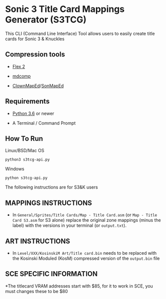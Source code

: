 # Sonic 3 Title Card Mappings Generator (S3TCG)

This CLI (Command Line Interface) Tool allows users to easily create title cards for Sonic 3 & Knuckles

## Compression tools

* [Flex 2](https://github.com/kirjavascript/Flex2)

* [mdcomp](https://github.com/flamewing/mdcomp)

* [ClownMapEd](https://github.com/Clownacy/ClownMapEd)/[SonMapEd](https://info.sonicretro.org/SonMapEd)

## Requirements

* [Python 3.6](https://www.python.org/downloads/) or newer
 
* A Terminal / Command Prompt

## How To Run

Linux/BSD/Mac OS

```
python3 s3tcg-api.py
```

Windows

```
python s3tcg-api.py
```

The following instructions are for S3&K users

## MAPPINGS INSTRUCTIONS

* In `General/Sprites/Title Cards/Map - Title Card.asm` (or `Map - Title Card S3.asm` for S3 alone) replace the original zone mappings (minus the label) with the versions in your terminal (or `output.txt`).

    
## ART INSTRUCTIONS
*    In `Level/XXX/KosinskiM Art/Title card.bin` needs to be replaced with the Kosinski Moduled (KosM) compressed version of the `output.bin` file

## SCE SPECIFIC INFORMATION

*The titlecard VRAM addresses start with $85, for it to work in SCE, you must changes these to be $80
